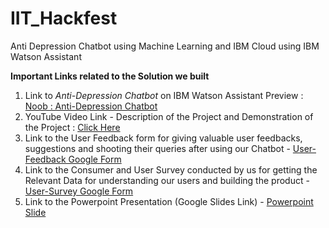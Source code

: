 # IIT_Hackfest
Anti Depression Chatbot using Machine Learning and IBM Cloud using IBM Watson Assistant

**Important Links related to the Solution we built**

1. Link to *Anti-Depression Chatbot* on IBM Watson Assistant Preview : [Noob : Anti-Depression Chatbot](https://bit.ly/noob-anti-depression-chatbot)
2. YouTube Video Link - Description of the Project and Demonstration of the Project : [Click Here](https://youtu.be/Yw5ZACd0ARA)
3. Link to the User Feedback form for giving valuable user feedbacks, suggestions and shooting their queries after using our Chatbot - [User-Feedback Google Form](https://forms.gle/L9DacwyjrPdgxyZL9)
4. Link to the Consumer and User Survey conducted by us for getting the Relevant Data for understanding our users and building the product - [User-Survey Google Form](https://forms.gle/SwwPAz21n8YsNbG47)
5. Link to the Powerpoint Presentation (Google Slides Link) - [Powerpoint Slide](https://docs.google.com/presentation/d/1Nx3LXFQptu6uOIoVrdJPrYiRHSNyAqMtA5becpw0_VE/edit?usp=sharing)

